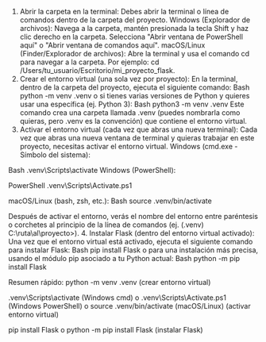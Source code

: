 1. Abrir la carpeta en la terminal:
Debes abrir la terminal o línea de comandos dentro de la carpeta del proyecto.
Windows (Explorador de archivos): Navega a la carpeta, mantén presionada la tecla Shift y haz clic derecho en la carpeta. Selecciona "Abrir ventana de PowerShell aquí" o "Abrir ventana de comandos aquí".
macOS/Linux (Finder/Explorador de archivos): Abre la terminal y usa el comando cd para navegar a la carpeta. Por ejemplo: cd /Users/tu_usuario/Escritorio/mi_proyecto_flask.
2. Crear el entorno virtual (una sola vez por proyecto):
En la terminal, dentro de la carpeta del proyecto, ejecuta el siguiente comando:
Bash
python -m venv .venv
o
si tienes varias versiones de Python y quieres usar una específica (ej. Python 3):
Bash
python3 -m venv .venv
Este comando crea una carpeta llamada .venv (puedes nombrarla como quieras, pero .venv es la convención) que contiene el entorno virtual.
3. Activar el entorno virtual (cada vez que abras una nueva terminal):
Cada vez que abras una nueva ventana de terminal y quieras trabajar en este proyecto, necesitas activar el entorno virtual.
Windows (cmd.exe - Símbolo del sistema):

Bash
.venv\Scripts\activate
Windows (PowerShell):

PowerShell
.venv\Scripts\Activate.ps1

macOS/Linux (bash, zsh, etc.):
Bash
source .venv/bin/activate

Después de activar el entorno, verás el nombre del entorno entre paréntesis o corchetes al principio de la línea de comandos (ej. (.venv) C:\ruta\al\proyecto>).
4. Instalar Flask (dentro del entorno virtual activado):
Una vez que el entorno virtual está activado, ejecuta el siguiente comando para instalar Flask:
Bash
pip install Flask
o
para una instalación más precisa, usando el módulo pip asociado a tu Python actual:
Bash
python -m pip install Flask

Resumen rápido:
python -m venv .venv (crear entorno virtual)

.venv\Scripts\activate (Windows cmd) o .venv\Scripts\Activate.ps1 (Windows PowerShell) o source .venv/bin/activate (macOS/Linux) (activar entorno virtual)

pip install Flask o python -m pip install Flask (instalar Flask)
